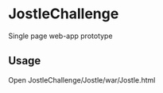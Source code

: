 # JostleChallenge
Single page web-app prototype

## Usage
Open JostleChallenge/Jostle/war/Jostle.html
